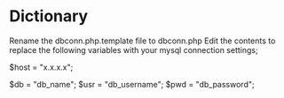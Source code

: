 # Dictionary

Rename the dbconn.php.template file to dbconn.php
Edit the contents to replace the following variables with your mysql connection settings;

$host = "x.x.x.x";

$db = "db_name";
$usr = "db_username";
$pwd = "db_password";
